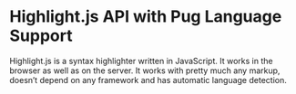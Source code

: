 # Highlight.js API with Pug Language Support

Highlight.js is a syntax highlighter written in JavaScript. It works in
the browser as well as on the server. It works with pretty much any
markup, doesn’t depend on any framework and has automatic language
detection.
